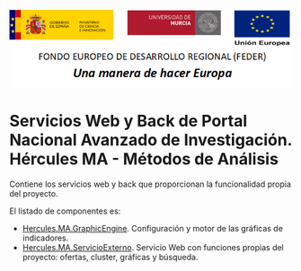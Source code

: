 ![](../Docs/media/CabeceraDocumentosMD.png)

# Servicios Web y Back de Portal Nacional Avanzado de Investigación. Hércules MA - Métodos de Análisis

Contiene los servicios web y back que proporcionan la funcionalidad propia del proyecto.

El listado de componentes es:

- [Hercules.MA.GraphicEngine](./Hercules.MA.GraphicEngine). Configuración y motor de las gráficas de indicadores.
- [Hercules.MA.ServicioExterno](./Hercules.MA.ServicioExterno). Servicio Web con funciones propias del proyecto: ofertas, cluster, gráficas y búsqueda.
